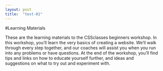```yaml
---
layout: post
title:  "test-01"
---
```


#Learning Materials

These are the learning materials to the CSSclasses beginners workshop. In this workshop, you’ll learn the very basics of creating a website. We’ll walk through every step together, and our coaches will assist you when you run into any problems or have questions. At the end of the workshop, you’ll find tips and links on how to educate yourself further, and ideas and suggestions on what to try out and experiment with.
